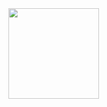 <img height="180em" src="https://github-readme-stats.vercel.app/api?username=alex-semenyuk&show_icons=true&hide_border=true&&count_private=true&include_all_commits=true" />
